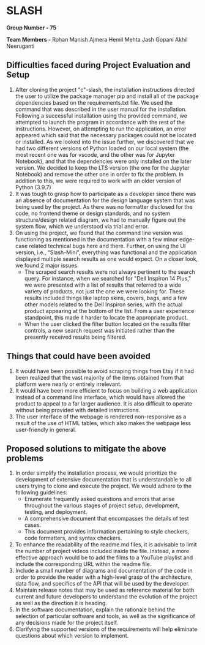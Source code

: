 # SLASH
**Group Number - 75**

**Team Members -** 
Rohan Manish Ajmera
Hemil Mehta
Jash Gopani
Akhil Neeruganti

## Difficulties faced during Project Evaluation and Setup
1. After cloning the project "c"-slash, the installation instructions directed the user to utilize the package manager pip and install all of the package dependencies based on the requirements.txt file. We used the command that was described in the user manual for the installation. Following a successful installation using the provided command, we attempted to launch the program in accordance with the rest of the instructions. However, on attempting to run the application, an error appeared which said that the necessary packages could not be located or installed. As we looked into the issue further, we discovered that we had two different versions of Python loaded on our local system (the most recent one was for vscode, and the other was for Jupyter Notebook), and that the dependencies were only installed on the later version. We decided to keep the LTS version (the one for the Jupyter Notebook) and remove the other one in order to fix the problem. In addition to this, we were required to work with an older version of Python (3.9.7)
2. It was tough to grasp how to participate as a developer since there was an absence of documentation for the design language system that was being used by the project. As there was no formatter disclosed for the code, no frontend theme or design standards, and no system structure/design related diagram, we had to manually figure out the system flow, which we understood via trial and error.
3. On using the project, we found that the command line version was functioning as mentioned in the documentation with a few minor edge-case related technical bugs here and there. Further, on using the UI version, i.e., “Slash-Mini”, everything was functional and the application displayed multiple search results as one would expect. On a closer look, we found 2 major issues.
   * The scraped search results were not always pertinent to the search query. For instance, when we searched for "Dell Inspiron 14 Plus," we were presented with a list of results that referred to a wide variety of products, not just the one we were looking for. These results included things like laptop skins, covers, bags, and a few other models related to the Dell Inspiron series, with the actual product appearing at the bottom of the list. From a user experience standpoint, this made it harder to locate the appropriate product.
   * When the user clicked the filter button located on the results filter controls, a new search request was initiated rather than the presently received results being filtered.

## Things that could have been avoided 
1. It would have been possible to avoid scraping things from Etsy if it had been realized that the vast majority of the items obtained from that platform were nearly or entirely irrelevant.
2. It would have been more efficient to focus on building a web application instead of a command line interface, which would have allowed the product to appeal to a far larger audience. It is also difficult to operate without being provided with detailed instructions.
3. The user interface of the webpage is rendered non-responsive as a result of the use of HTML tables, which also makes the webpage less user-friendly in general. 

## Proposed solutions to mitigate the above problems
1. In order simplify the installation process, we would prioritize the development of extensive documentation that is understandable to all users trying to clone and execute the project. We would adhere to the following guidelines:
    * Enumerate frequently asked questions and errors that arise throughout the various stages of project setup, development, testing, and deployment.
    * A comprehensive document that encompasses the details of test cases.
    * This document provides information pertaining to style checkers, code formatters, and syntax checkers.
2. To enhance the readability of the readme.md files, it is advisable to limit the number of project videos included inside the file. Instead, a more effective approach would be to add the films to a YouTube playlist and include the corresponding URL within the readme file. 
3. Include a small number of diagrams and documentation of the code in order to provide the reader with a high-level grasp of the architecture, data flow, and specifics of the API that will be used by the developer.
4. Maintain release notes that may be used as reference material for both current and future developers to understand the evolution of the project as well as the direction it is heading.
5. In the software documentation, explain the rationale behind the selection of particular software and tools, as well as the significance of any decisions made for the project itself.
6. Clarifying the supported versions of the requirements will help eliminate questions about which version to implement.
